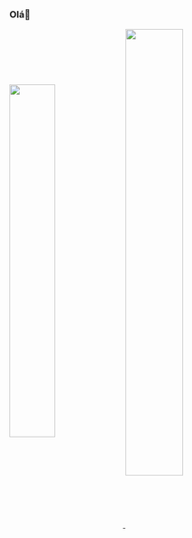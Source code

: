 ### Olá👋


<a href="https://github.com/anuraghazra/convoychat">
  <img width="40%"align="center" src="https://github-readme-stats.vercel.app/api?username=MatheusJoelho&show_icons=true&theme=radical" />
</a>
<a href="https://github.com/anuraghazra/github-readme-stats">
  <img width="45%" align="center" src="https://github-readme-stats.vercel.app/api/top-langs/?username=MatheusJoelho&layout=compact&theme=radical" />
</a>
